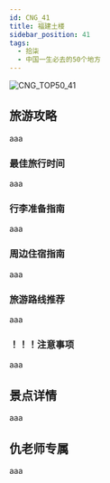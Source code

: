 ```yaml
---
id: CNG_41
title: 福建土楼
sidebar_position: 41
tags:
  - 拾柒
  - 中国一生必去的50个地方
---
```

![CNG_TOP50_41](/img/love/CNG_TOP50/41.png)

## 旅游攻略

aaa

### 最佳旅行时间

aaa

### 行李准备指南

aaa

### 周边住宿指南

aaa

### 旅游路线推荐

aaa

### ！！！注意事项

aaa

## 景点详情

aaa

## 仇老师专属

aaa
